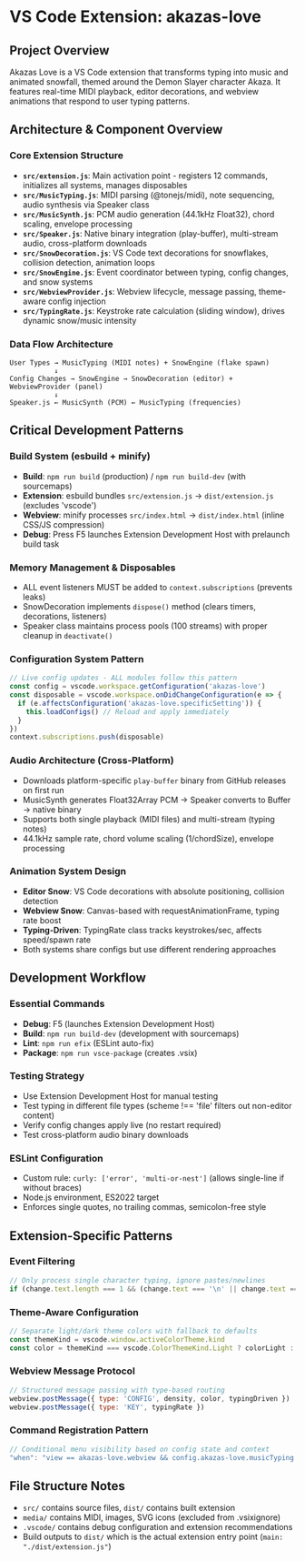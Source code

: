 
# VS Code Extension: akazas-love

## Project Overview
Akazas Love is a VS Code extension that transforms typing into music and animated snowfall, themed around the Demon Slayer character Akaza. It features real-time MIDI playback, editor decorations, and webview animations that respond to user typing patterns.

## Architecture & Component Overview

### Core Extension Structure
- **`src/extension.js`**: Main activation point - registers 12 commands, initializes all systems, manages disposables
- **`src/MusicTyping.js`**: MIDI parsing (@tonejs/midi), note sequencing, audio synthesis via Speaker class
- **`src/MusicSynth.js`**: PCM audio generation (44.1kHz Float32), chord scaling, envelope processing
- **`src/Speaker.js`**: Native binary integration (play-buffer), multi-stream audio, cross-platform downloads
- **`src/SnowDecoration.js`**: VS Code text decorations for snowflakes, collision detection, animation loops
- **`src/SnowEngine.js`**: Event coordinator between typing, config changes, and snow systems
- **`src/WebviewProvider.js`**: Webview lifecycle, message passing, theme-aware config injection
- **`src/TypingRate.js`**: Keystroke rate calculation (sliding window), drives dynamic snow/music intensity

### Data Flow Architecture
```
User Types → MusicTyping (MIDI notes) + SnowEngine (flake spawn)
           ↓
Config Changes → SnowEngine → SnowDecoration (editor) + WebviewProvider (panel)
           ↓
Speaker.js ← MusicSynth (PCM) ← MusicTyping (frequencies)
```


## Critical Development Patterns

### Build System (esbuild + minify)
- **Build**: `npm run build` (production) / `npm run build-dev` (with sourcemaps)
- **Extension**: esbuild bundles `src/extension.js` → `dist/extension.js` (excludes 'vscode')
- **Webview**: minify processes `src/index.html` → `dist/index.html` (inline CSS/JS compression)
- **Debug**: Press F5 launches Extension Development Host with prelaunch build task

### Memory Management & Disposables
- ALL event listeners MUST be added to `context.subscriptions` (prevents leaks)
- SnowDecoration implements `dispose()` method (clears timers, decorations, listeners)
- Speaker class maintains process pools (100 streams) with proper cleanup in `deactivate()`

### Configuration System Pattern
```javascript
// Live config updates - ALL modules follow this pattern
const config = vscode.workspace.getConfiguration('akazas-love')
const disposable = vscode.workspace.onDidChangeConfiguration(e => {
  if (e.affectsConfiguration('akazas-love.specificSetting')) {
    this.loadConfigs() // Reload and apply immediately
  }
})
context.subscriptions.push(disposable)
```

### Audio Architecture (Cross-Platform)
- Downloads platform-specific `play-buffer` binary from GitHub releases on first run
- MusicSynth generates Float32Array PCM → Speaker converts to Buffer → native binary
- Supports both single playback (MIDI files) and multi-stream (typing notes)
- 44.1kHz sample rate, chord volume scaling (1/chordSize), envelope processing

### Animation System Design
- **Editor Snow**: VS Code decorations with absolute positioning, collision detection
- **Webview Snow**: Canvas-based with requestAnimationFrame, typing rate boost
- **Typing-Driven**: TypingRate class tracks keystrokes/sec, affects speed/spawn rate
- Both systems share configs but use different rendering approaches

## Development Workflow

### Essential Commands
- **Debug**: F5 (launches Extension Development Host)
- **Build**: `npm run build-dev` (development with sourcemaps)
- **Lint**: `npm run efix` (ESLint auto-fix)
- **Package**: `npm run vsce-package` (creates .vsix)

### Testing Strategy
- Use Extension Development Host for manual testing
- Test typing in different file types (scheme !== 'file' filters out non-editor content)
- Verify config changes apply live (no restart required)
- Test cross-platform audio binary downloads

### ESLint Configuration
- Custom rule: `curly: ['error', 'multi-or-nest']` (allows single-line if without braces)
- Node.js environment, ES2022 target
- Enforces single quotes, no trailing commas, semicolon-free style

## Extension-Specific Patterns

### Event Filtering
```javascript
// Only process single character typing, ignore pastes/newlines
if (change.text.length === 1 && (change.text === '\n' || change.text === '\r\n')) return
```

### Theme-Aware Configuration
```javascript
// Separate light/dark theme colors with fallback to defaults
const themeKind = vscode.window.activeColorTheme.kind
const color = themeKind === vscode.ColorThemeKind.Light ? colorLight : colorDark
```

### Webview Message Protocol
```javascript
// Structured message passing with type-based routing
webview.postMessage({ type: 'CONFIG', density, color, typingDriven })
webview.postMessage({ type: 'KEY', typingRate })
```

### Command Registration Pattern
```javascript
// Conditional menu visibility based on config state and context
"when": "view == akazas-love.webview && config.akazas-love.musicTyping == true"
```

## File Structure Notes
- `src/` contains source files, `dist/` contains built extension
- `media/` contains MIDI, images, SVG icons (excluded from .vsixignore)
- `.vscode/` contains debug configuration and extension recommendations
- Build outputs to `dist/` which is the actual extension entry point (`main: "./dist/extension.js"`)
